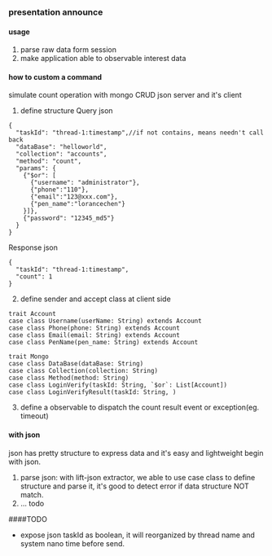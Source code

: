 ### presentation announce
#### usage
1. parse raw data form session
2. make application able to observable interest data

#### how to custom a command
simulate count operation with mongo CRUD json server and it's client
1. define structure Query json
```
{
  "taskId": "thread-1:timestamp",//if not contains, means needn't call back
  "dataBase": "helloworld",
  "collection": "accounts",
  "method": "count",
  "params": {
    {"$or": [
      {"username": "administrator"},
      {"phone":"110"},
      {"email":"123@xxx.com"},
      {"pen_name":"lorancechen"}
    }]},
    {"password": "12345_md5"}
  }
}
```
Response json
```
{
  "taskId": "thread-1:timestamp",
  "count": 1
}
```
2. define sender and accept class at client side
 ```
 trait Account
 case class Username(userName: String) extends Account
 case class Phone(phone: String) extends Account
 case class Email(email: String) extends Account
 case class PenName(pen_name: String) extends Account
 
 trait Mongo
 case class DataBase(dataBase: String)
 case class Collection(collection: String)
 case class Method(method: String)
 case class LoginVerify(taskId: String, `$or`: List[Account])
 case class LoginVerifyResult(taskId: String, )
 ```
3. define a observable to dispatch the count result event or exception(eg. timeout)

#### with json
 json has pretty structure to express data and it's easy and lightweight begin with json.
 
 1. parse json:
 with lift-json extractor, we able to use case class to define structure and parse it,
 it's good to detect error if data structure NOT match.
 2. ... todo
 
####TODO
* expose json taskId as boolean, it will reorganized by thread name and system nano time
before send.